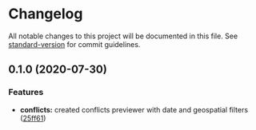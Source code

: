 # Changelog

All notable changes to this project will be documented in this file. See [standard-version](https://github.com/conventional-changelog/standard-version) for commit guidelines.

## 0.1.0 (2020-07-30)

### Features

* **conflicts:** created conflicts previewer with date and geospatial filters ([25ff61](https://github.com/MapColonies/conflicts-ui/commit/25ff613419a1669d01a59b838a0a06a093e9d2ca))